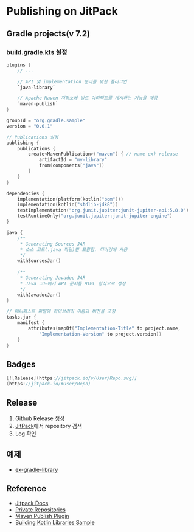 # Publishing on JitPack

## Gradle projects(v 7.2)
### build.gradle.kts 설정
```kotlin
plugins {
    // ...

    // API 및 implementation 분리를 위한 플러그인
    `java-library`

    // Apache Maven 저장소에 빌드 아티팩트를 게시하는 기능을 제공
    `maven-publish`
}

groupId = "org.gradle.sample"
version = "0.0.1"

// Publications 설정
publishing {
    publications {
        create<MavenPublication>("maven") { // name ex) release
            artifactId = "my-library"
            from(components["java"])
        }
    }
}

dependencies {
    implementation(platform(kotlin("bom")))
    implementation(kotlin("stdlib-jdk8"))
    testImplementation("org.junit.jupiter:junit-jupiter-api:5.8.0")
    testRuntimeOnly("org.junit.jupiter:junit-jupiter-engine")
}

java {
    /**
     * Generating Sources JAR
     * 소스 코드(.java 파일)만 포함함. 디버깅에 사용
     */
    withSourcesJar()
    
    /**
     * Generating Javadoc JAR
     * Java 코드에서 API 문서를 HTML 형식으로 생성
     */
    withJavadocJar()
}

// 매니페스트 파일에 라이브러리 이름과 버전을 포함
tasks.jar {
    manifest {
        attributes(mapOf("Implementation-Title" to project.name,
            "Implementation-Version" to project.version))
    }
}
```

## Badges
```kotlin
[![Release](https://jitpack.io/v/User/Repo.svg)]
(https://jitpack.io/#User/Repo)
```

## Release
1. Github Release 생성
2. [JitPack](https://jitpack.io)에서 repository 검색
3. Log 확인

## 예제
- [ex-gradle-library](https://github.com/hoho4190/ex-gradle-library)

## Reference
- [Jitpack Docs](https://jitpack.io/docs/)
- [Private Repositories](https://jitpack.io/docs/PRIVATE/)
- [Maven Publish Plugin](https://docs.gradle.org/current/userguide/publishing_maven.html)
- [Building Kotlin Libraries Sample](https://docs.gradle.org/current/samples/sample_building_kotlin_libraries.html)
